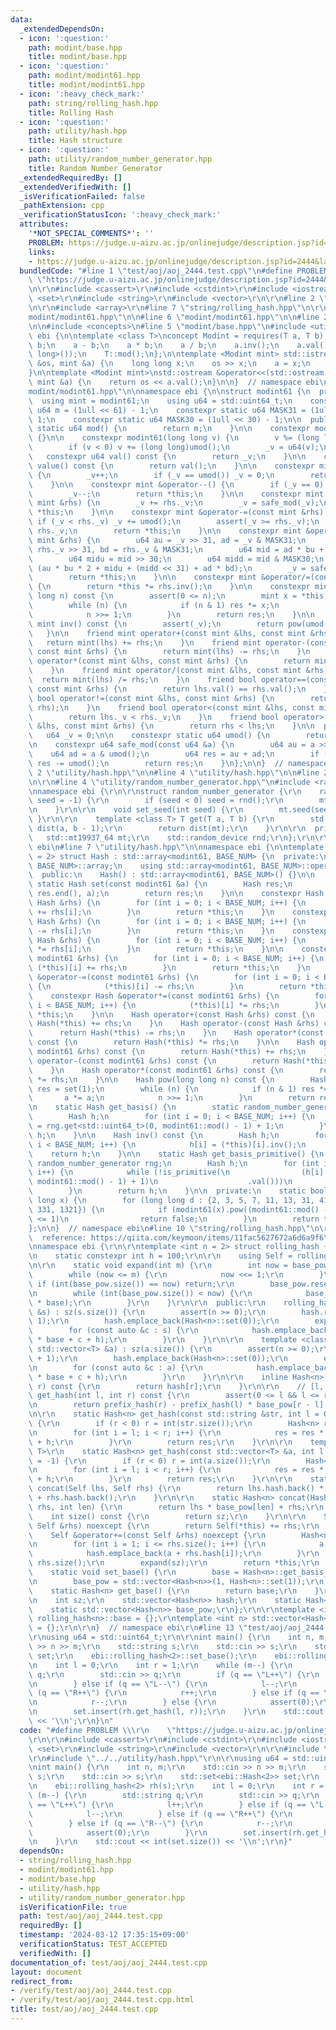 ```yaml
---
data:
  _extendedDependsOn:
  - icon: ':question:'
    path: modint/base.hpp
    title: modint/base.hpp
  - icon: ':question:'
    path: modint/modint61.hpp
    title: modint/modint61.hpp
  - icon: ':heavy_check_mark:'
    path: string/rolling_hash.hpp
    title: Rolling Hash
  - icon: ':question:'
    path: utility/hash.hpp
    title: Hash structure
  - icon: ':question:'
    path: utility/random_number_generator.hpp
    title: Random Number Generator
  _extendedRequiredBy: []
  _extendedVerifiedWith: []
  _isVerificationFailed: false
  _pathExtension: cpp
  _verificationStatusIcon: ':heavy_check_mark:'
  attributes:
    '*NOT_SPECIAL_COMMENTS*': ''
    PROBLEM: https://judge.u-aizu.ac.jp/onlinejudge/description.jsp?id=2444&lang=jp
    links:
    - https://judge.u-aizu.ac.jp/onlinejudge/description.jsp?id=2444&lang=jp
  bundledCode: "#line 1 \"test/aoj/aoj_2444.test.cpp\"\n#define PROBLEM \\\r\n   \
    \ \"https://judge.u-aizu.ac.jp/onlinejudge/description.jsp?id=2444&lang=jp\"\r\
    \n\r\n#include <cassert>\r\n#include <cstdint>\r\n#include <iostream>\r\n#include\
    \ <set>\r\n#include <string>\r\n#include <vector>\r\n\r\n#line 2 \"string/rolling_hash.hpp\"\
    \n\r\n#include <array>\r\n#line 7 \"string/rolling_hash.hpp\"\n\r\n#line 2 \"\
    modint/modint61.hpp\"\n\n#line 6 \"modint/modint61.hpp\"\n\n#line 2 \"modint/base.hpp\"\
    \n\n#include <concepts>\n#line 5 \"modint/base.hpp\"\n#include <utility>\n\nnamespace\
    \ ebi {\n\ntemplate <class T>\nconcept Modint = requires(T a, T b) {\n    a +\
    \ b;\n    a - b;\n    a * b;\n    a / b;\n    a.inv();\n    a.val();\n    a.pow(std::declval<long\
    \ long>());\n    T::mod();\n};\n\ntemplate <Modint mint> std::istream &operator>>(std::istream\
    \ &os, mint &a) {\n    long long x;\n    os >> x;\n    a = x;\n    return os;\n\
    }\n\ntemplate <Modint mint>\nstd::ostream &operator<<(std::ostream &os, const\
    \ mint &a) {\n    return os << a.val();\n}\n\n}  // namespace ebi\n#line 8 \"\
    modint/modint61.hpp\"\n\nnamespace ebi {\n\nstruct modint61 {\n  private:\n  \
    \  using mint = modint61;\n    using u64 = std::uint64_t;\n    constexpr static\
    \ u64 m = (1ull << 61) - 1;\n    constexpr static u64 MASK31 = (1ull << 31) -\
    \ 1;\n    constexpr static u64 MASK30 = (1ull << 30) - 1;\n\n  public:\n    constexpr\
    \ static u64 mod() {\n        return m;\n    }\n\n    constexpr modint61() : _v(0)\
    \ {}\n\n    constexpr modint61(long long v) {\n        v %= (long long)umod();\n\
    \        if (v < 0) v += (long long)umod();\n        _v = u64(v);\n    }\n\n \
    \   constexpr u64 val() const {\n        return _v;\n    }\n\n    constexpr u64\
    \ value() const {\n        return val();\n    }\n\n    constexpr mint &operator++()\
    \ {\n        _v++;\n        if (_v == umod()) _v = 0;\n        return *this;\n\
    \    }\n\n    constexpr mint &operator--() {\n        if (_v == 0) _v = umod();\n\
    \        _v--;\n        return *this;\n    }\n\n    constexpr mint &operator+=(const\
    \ mint &rhs) {\n        _v += rhs._v;\n        _v = safe_mod(_v);\n        return\
    \ *this;\n    }\n\n    constexpr mint &operator-=(const mint &rhs) {\n       \
    \ if (_v < rhs._v) _v += umod();\n        assert(_v >= rhs._v);\n        _v -=\
    \ rhs._v;\n        return *this;\n    }\n\n    constexpr mint &operator*=(const\
    \ mint &rhs) {\n        u64 au = _v >> 31, ad = _v & MASK31;\n        u64 bu =\
    \ rhs._v >> 31, bd = rhs._v & MASK31;\n        u64 mid = ad * bu + au * bd;\n\
    \        u64 midu = mid >> 30;\n        u64 midd = mid & MASK30;\n        _v =\
    \ (au * bu * 2 + midu + (midd << 31) + ad * bd);\n        _v = safe_mod(_v);\n\
    \        return *this;\n    }\n\n    constexpr mint &operator/=(const mint &rhs)\
    \ {\n        return *this *= rhs.inv();\n    }\n\n    constexpr mint pow(long\
    \ long n) const {\n        assert(0 <= n);\n        mint x = *this, res = 1;\n\
    \        while (n) {\n            if (n & 1) res *= x;\n            x *= x;\n\
    \            n >>= 1;\n        }\n        return res;\n    }\n\n    constexpr\
    \ mint inv() const {\n        assert(_v);\n        return pow(umod() - 2);\n \
    \   }\n\n    friend mint operator+(const mint &lhs, const mint &rhs) {\n     \
    \   return mint(lhs) += rhs;\n    }\n    friend mint operator-(const mint &lhs,\
    \ const mint &rhs) {\n        return mint(lhs) -= rhs;\n    }\n    friend mint\
    \ operator*(const mint &lhs, const mint &rhs) {\n        return mint(lhs) *= rhs;\n\
    \    }\n    friend mint operator/(const mint &lhs, const mint &rhs) {\n      \
    \  return mint(lhs) /= rhs;\n    }\n    friend bool operator==(const mint &lhs,\
    \ const mint &rhs) {\n        return lhs.val() == rhs.val();\n    }\n    friend\
    \ bool operator!=(const mint &lhs, const mint &rhs) {\n        return !(lhs ==\
    \ rhs);\n    }\n    friend bool operator<(const mint &lhs, const mint &rhs) {\n\
    \        return lhs._v < rhs._v;\n    }\n    friend bool operator>(const mint\
    \ &lhs, const mint &rhs) {\n        return rhs < lhs;\n    }\n\n  private:\n \
    \   u64 _v = 0;\n\n    constexpr static u64 umod() {\n        return m;\n    }\n\
    \n    constexpr u64 safe_mod(const u64 &a) {\n        u64 au = a >> 61;\n    \
    \    u64 ad = a & umod();\n        u64 res = au + ad;\n        if (res >= umod())\
    \ res -= umod();\n        return res;\n    }\n};\n\n}  // namespace ebi\n#line\
    \ 2 \"utility/hash.hpp\"\n\n#line 4 \"utility/hash.hpp\"\n\n#line 2 \"utility/random_number_generator.hpp\"\
    \n\r\n#line 4 \"utility/random_number_generator.hpp\"\n#include <random>\r\n\r\
    \nnamespace ebi {\r\n\r\nstruct random_number_generator {\r\n    random_number_generator(int\
    \ seed = -1) {\r\n        if (seed < 0) seed = rnd();\r\n        mt.seed(seed);\r\
    \n    }\r\n\r\n    void set_seed(int seed) {\r\n        mt.seed(seed);\r\n   \
    \ }\r\n\r\n    template <class T> T get(T a, T b) {\r\n        std::uniform_int_distribution<T>\
    \ dist(a, b - 1);\r\n        return dist(mt);\r\n    }\r\n\r\n  private:\r\n \
    \   std::mt19937_64 mt;\r\n    std::random_device rnd;\r\n};\r\n\r\n}  // namespace\
    \ ebi\n#line 7 \"utility/hash.hpp\"\n\nnamespace ebi {\n\ntemplate <int BASE_NUM\
    \ = 2> struct Hash : std::array<modint61, BASE_NUM> {\n  private:\n    using std::array<modint61,\
    \ BASE_NUM>::array;\n    using std::array<modint61, BASE_NUM>::operator=;\n\n\
    \  public:\n    Hash() : std::array<modint61, BASE_NUM>() {}\n\n    constexpr\
    \ static Hash set(const modint61 &a) {\n        Hash res;\n        std::fill(res.begin(),\
    \ res.end(), a);\n        return res;\n    }\n\n    constexpr Hash &operator+=(const\
    \ Hash &rhs) {\n        for (int i = 0; i < BASE_NUM; i++) {\n            (*this)[i]\
    \ += rhs[i];\n        }\n        return *this;\n    }\n    constexpr Hash &operator-=(const\
    \ Hash &rhs) {\n        for (int i = 0; i < BASE_NUM; i++) {\n            (*this)[i]\
    \ -= rhs[i];\n        }\n        return *this;\n    }\n    constexpr Hash &operator*=(const\
    \ Hash &rhs) {\n        for (int i = 0; i < BASE_NUM; i++) {\n            (*this)[i]\
    \ *= rhs[i];\n        }\n        return *this;\n    }\n\n    constexpr Hash &operator+=(const\
    \ modint61 &rhs) {\n        for (int i = 0; i < BASE_NUM; i++) {\n           \
    \ (*this)[i] += rhs;\n        }\n        return *this;\n    }\n    constexpr Hash\
    \ &operator-=(const modint61 &rhs) {\n        for (int i = 0; i < BASE_NUM; i++)\
    \ {\n            (*this)[i] -= rhs;\n        }\n        return *this;\n    }\n\
    \    constexpr Hash &operator*=(const modint61 &rhs) {\n        for (int i = 0;\
    \ i < BASE_NUM; i++) {\n            (*this)[i] *= rhs;\n        }\n        return\
    \ *this;\n    }\n\n    Hash operator+(const Hash &rhs) const {\n        return\
    \ Hash(*this) += rhs;\n    }\n    Hash operator-(const Hash &rhs) const {\n  \
    \      return Hash(*this) -= rhs;\n    }\n    Hash operator*(const Hash &rhs)\
    \ const {\n        return Hash(*this) *= rhs;\n    }\n\n    Hash operator+(const\
    \ modint61 &rhs) const {\n        return Hash(*this) += rhs;\n    }\n    Hash\
    \ operator-(const modint61 &rhs) const {\n        return Hash(*this) -= rhs;\n\
    \    }\n    Hash operator*(const modint61 &rhs) const {\n        return Hash(*this)\
    \ *= rhs;\n    }\n\n    Hash pow(long long n) const {\n        Hash a = *this,\
    \ res = set(1);\n        while (n) {\n            if (n & 1) res *= a;\n     \
    \       a *= a;\n            n >>= 1;\n        }\n        return res;\n    }\n\
    \n    static Hash get_basis() {\n        static random_number_generator rng;\n\
    \        Hash h;\n        for (int i = 0; i < BASE_NUM; i++) {\n            h[i]\
    \ = rng.get<std::uint64_t>(0, modint61::mod() - 1) + 1;\n        }\n        return\
    \ h;\n    }\n\n    Hash inv() const {\n        Hash h;\n        for (int i = 0;\
    \ i < BASE_NUM; i++) {\n            h[i] = (*this)[i].inv();\n        }\n    \
    \    return h;\n    }\n\n    static Hash get_basis_primitive() {\n        static\
    \ random_number_generator rng;\n        Hash h;\n        for (int i = 0; i < BASE_NUM;\
    \ i++) {\n            while (!is_primitive(\n                (h[i] = rng.get<std::uint64_t>(0,\
    \ modint61::mod() - 1) + 1)\n                    .val()))\n                ;\n\
    \        }\n        return h;\n    }\n\n  private:\n    static bool is_primitive(long\
    \ long x) {\n        for (long long d : {2, 3, 5, 7, 11, 13, 31, 41, 61, 151,\
    \ 331, 1321}) {\n            if (modint61(x).pow((modint61::mod() - 1) / d).val()\
    \ <= 1)\n                return false;\n        }\n        return true;\n    }\n\
    };\n\n}  // namespace ebi\n#line 10 \"string/rolling_hash.hpp\"\n\r\n/*\r\n  \
    \  reference: https://qiita.com/keymoon/items/11fac5627672a6d6a9f6\r\n*/\r\n\r\
    \nnamespace ebi {\r\n\r\ntemplate <int n = 2> struct rolling_hash {\r\n  private:\r\
    \n    static constexpr int h = 100;\r\n\r\n    using Self = rolling_hash<n>;\r\
    \n\r\n    static void expand(int m) {\r\n        int now = base_pow.size();\r\n\
    \        while (now <= m) {\r\n            now <<= 1;\r\n        }\r\n       \
    \ if (int(base_pow.size()) == now) return;\r\n        base_pow.reserve(now);\r\
    \n        while (int(base_pow.size()) < now) {\r\n            base_pow.emplace_back(base_pow.back()\
    \ * base);\r\n        }\r\n    }\r\n\r\n  public:\r\n    rolling_hash(const std::string\
    \ &s) : sz(s.size()) {\r\n        assert(n >= 0);\r\n        hash.reserve(sz +\
    \ 1);\r\n        hash.emplace_back(Hash<n>::set(0));\r\n        expand(sz);\r\n\
    \        for (const auto &c : s) {\r\n            hash.emplace_back(hash.back()\
    \ * base + c + h);\r\n        }\r\n    }\r\n\r\n    template <class T> rolling_hash(const\
    \ std::vector<T> &a) : sz(a.size()) {\r\n        assert(n >= 0);\r\n        hash.reserve(sz\
    \ + 1);\r\n        hash.emplace_back(Hash<n>::set(0));\r\n        expand(sz);\r\
    \n        for (const auto &c : a) {\r\n            hash.emplace_back(hash.back()\
    \ * base + c + h);\r\n        }\r\n    }\r\n\r\n    inline Hash<n> prefix_hash(int\
    \ r) const {\r\n        return hash[r];\r\n    }\r\n\r\n    // [l, r)\r\n    Hash<n>\
    \ get_hash(int l, int r) const {\r\n        assert(0 <= l && l <= r && r <= sz);\r\
    \n        return prefix_hash(r) - prefix_hash(l) * base_pow[r - l];\r\n    }\r\
    \n\r\n    static Hash<n> get_hash(const std::string &str, int l = 0, int r = -1)\
    \ {\r\n        if (r < 0) r = int(str.size());\r\n        Hash<n> res = Hash<n>::set(0);\r\
    \n        for (int i = l; i < r; i++) {\r\n            res = res * base + str[i]\
    \ + h;\r\n        }\r\n        return res;\r\n    }\r\n\r\n    template <class\
    \ T>\r\n    static Hash<n> get_hash(const std::vector<T> &a, int l = 0, int r\
    \ = -1) {\r\n        if (r < 0) r = int(a.size());\r\n        Hash<n> res = Hash<n>::set(0);\r\
    \n        for (int i = l; i < r; i++) {\r\n            res = res * base + a[i]\
    \ + h;\r\n        }\r\n        return res;\r\n    }\r\n\r\n    static Hash<n>\
    \ concat(Self lhs, Self rhs) {\r\n        return lhs.hash.back() * base_pow[rhs.size()]\
    \ + rhs.hash.back();\r\n    }\r\n\r\n    static Hash<n> concat(Hash<n> lhs, Hash<n>\
    \ rhs, int len) {\r\n        return lhs * base_pow[len] + rhs;\r\n    }\r\n\r\n\
    \    int size() const {\r\n        return sz;\r\n    }\r\n\r\n    Self operator+(const\
    \ Self &rhs) noexcept {\r\n        return Self(*this) += rhs;\r\n    }\r\n\r\n\
    \    Self &operator+=(const Self &rhs) noexcept {\r\n        Hash<n> a = hash.back();\r\
    \n        for (int i = 1; i <= rhs.size(); i++) {\r\n            a *= base;\r\n\
    \            hash.emplace_back(a + rhs.hash[i]);\r\n        }\r\n        sz +=\
    \ rhs.size();\r\n        expand(sz);\r\n        return *this;\r\n    }\r\n\r\n\
    \    static void set_base() {\r\n        base = Hash<n>::get_basis_primitive();\r\
    \n        base_pow = std::vector<Hash<n>>(1, Hash<n>::set(1));\r\n    }\r\n\r\n\
    \    static Hash<n> get_base() {\r\n        return base;\r\n    }\r\n\r\n  private:\r\
    \n    int sz;\r\n    std::vector<Hash<n>> hash;\r\n    static Hash<n> base;\r\n\
    \    static std::vector<Hash<n>> base_pow;\r\n};\r\n\r\ntemplate <int n> Hash<n>\
    \ rolling_hash<n>::base = {};\r\ntemplate <int n> std::vector<Hash<n>> rolling_hash<n>::base_pow\
    \ = {};\r\n\r\n}  // namespace ebi\r\n#line 13 \"test/aoj/aoj_2444.test.cpp\"\n\
    \r\nusing u64 = std::uint64_t;\r\n\r\nint main() {\r\n    int n, m;\r\n    std::cin\
    \ >> n >> m;\r\n    std::string s;\r\n    std::cin >> s;\r\n    std::set<ebi::Hash<2>>\
    \ set;\r\n    ebi::rolling_hash<2>::set_base();\r\n    ebi::rolling_hash<2> rh(s);\r\
    \n    int l = 0;\r\n    int r = 1;\r\n    while (m--) {\r\n        std::string\
    \ q;\r\n        std::cin >> q;\r\n        if (q == \"L++\") {\r\n            l++;\r\
    \n        } else if (q == \"L--\") {\r\n            l--;\r\n        } else if\
    \ (q == \"R++\") {\r\n            r++;\r\n        } else if (q == \"R--\") {\r\
    \n            r--;\r\n        } else {\r\n            assert(0);\r\n        }\r\
    \n        set.insert(rh.get_hash(l, r));\r\n    }\r\n    std::cout << int(set.size())\
    \ << '\\n';\r\n}\n"
  code: "#define PROBLEM \\\r\n    \"https://judge.u-aizu.ac.jp/onlinejudge/description.jsp?id=2444&lang=jp\"\
    \r\n\r\n#include <cassert>\r\n#include <cstdint>\r\n#include <iostream>\r\n#include\
    \ <set>\r\n#include <string>\r\n#include <vector>\r\n\r\n#include \"../../string/rolling_hash.hpp\"\
    \r\n#include \"../../utility/hash.hpp\"\r\n\r\nusing u64 = std::uint64_t;\r\n\r\
    \nint main() {\r\n    int n, m;\r\n    std::cin >> n >> m;\r\n    std::string\
    \ s;\r\n    std::cin >> s;\r\n    std::set<ebi::Hash<2>> set;\r\n    ebi::rolling_hash<2>::set_base();\r\
    \n    ebi::rolling_hash<2> rh(s);\r\n    int l = 0;\r\n    int r = 1;\r\n    while\
    \ (m--) {\r\n        std::string q;\r\n        std::cin >> q;\r\n        if (q\
    \ == \"L++\") {\r\n            l++;\r\n        } else if (q == \"L--\") {\r\n\
    \            l--;\r\n        } else if (q == \"R++\") {\r\n            r++;\r\n\
    \        } else if (q == \"R--\") {\r\n            r--;\r\n        } else {\r\n\
    \            assert(0);\r\n        }\r\n        set.insert(rh.get_hash(l, r));\r\
    \n    }\r\n    std::cout << int(set.size()) << '\\n';\r\n}"
  dependsOn:
  - string/rolling_hash.hpp
  - modint/modint61.hpp
  - modint/base.hpp
  - utility/hash.hpp
  - utility/random_number_generator.hpp
  isVerificationFile: true
  path: test/aoj/aoj_2444.test.cpp
  requiredBy: []
  timestamp: '2024-03-12 17:35:15+09:00'
  verificationStatus: TEST_ACCEPTED
  verifiedWith: []
documentation_of: test/aoj/aoj_2444.test.cpp
layout: document
redirect_from:
- /verify/test/aoj/aoj_2444.test.cpp
- /verify/test/aoj/aoj_2444.test.cpp.html
title: test/aoj/aoj_2444.test.cpp
---
```

